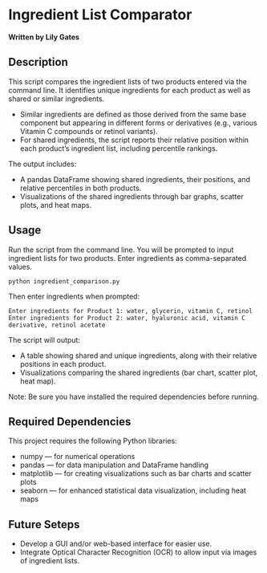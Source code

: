 # Ingredient List Comparator
**Written by Lily Gates** 

## Description
This script compares the ingredient lists of two products entered via the command line. It identifies unique ingredients for each product as well as shared or similar ingredients.
* Similar ingredients are defined as those derived from the same base component but appearing in different forms or derivatives (e.g., various Vitamin C compounds or retinol variants).
* For shared ingredients, the script reports their relative position within each product’s ingredient list, including percentile rankings.  

The output includes:  
* A pandas DataFrame showing shared ingredients, their positions, and relative percentiles in both products.
* Visualizations of the shared ingredients through bar graphs, scatter plots, and heat maps.  

## Usage
Run the script from the command line. You will be prompted to input ingredient lists for two products. Enter ingredients as comma-separated values.

```python ingredient_comparison.py```

Then enter ingredients when prompted:

```
Enter ingredients for Product 1: water, glycerin, vitamin C, retinol
Enter ingredients for Product 2: water, hyaluronic acid, vitamin C derivative, retinol acetate
```

The script will output:
* A table showing shared and unique ingredients, along with their relative positions in each product.
* Visualizations comparing the shared ingredients (bar chart, scatter plot, heat map).  

Note: Be sure you have installed the required dependencies before running.

## Required Dependencies
This project requires the following Python libraries:
* numpy — for numerical operations
* pandas — for data manipulation and DataFrame handling
* matplotlib — for creating visualizations such as bar charts and scatter plots
* seaborn — for enhanced statistical data visualization, including heat maps

## Future Seteps
* Develop a GUI and/or web-based interface for easier use.
* Integrate Optical Character Recognition (OCR) to allow input via images of ingredient lists.

